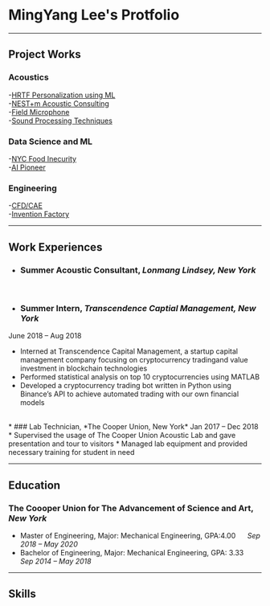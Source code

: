 <br>
<br>

# MingYang Lee's Protfolio

---

## Project Works

### Acoustics
-[HRTF Personalization using ML](https://raymondminglee.github.io/Acoustic/)
<br>
-[NEST+m Acoustic Consulting](https://raymondminglee.github.io/Acoustic-Consulting/)
<br>
-[Field Microphone](https://raymondminglee.github.io/Acoustic/)
<br>
-[Sound Processing Techniques](https://raymondminglee.github.io/Acoustic/)

### Data Science and ML
-[NYC Food Inecurity](https://raymondminglee.github.io/DataScience/)
<br>
-[AI Pioneer](https://raymondminglee.github.io/DataScience/)
<br>

### Engineering
-[CFD/CAE](https://raymondminglee.github.io/Engineering/)
<br>
-[Invention Factory](https://raymondminglee.github.io/Engineering/)

---

## Work Experiences

* ### Summer Acoustic Consultant, *Lonmang Lindsey, New York*

<br>

* ### Summer Intern, *Transcendence Captial Management, New York*
June 2018 – Aug 2018
  * Interned at Transcendence Capital Management, a startup capital management company focusing on cryptocurrency tradingand value investment in blockchain technologies
  * Performed statistical analysis on top 10 cryptocurrencies using MATLAB
  * Developed a cryptocurrency trading bot written in Python using Binance’s API to achieve automated trading with our own financial models
<br>
* ### Lab Technician, *The Cooper Union, New York*
Jan 2017 – Dec 2018
  * Supervised the usage of The Cooper Union Acoustic Lab and gave presentation and tour to visitors
  * Managed lab equipment and provided necessary training for student in need
<br>

---

## Education
### The Coooper Union for The Advancement of Science and Art, *New York*
* Master of Engineering, Major: Mechanical Engineering, GPA:4.00&nbsp; &nbsp; &nbsp; *Sep 2018 – May 2020*
* Bachelor of Engineering, Major: Mechanical Engineering, GPA: 3.33&nbsp; &nbsp; *Sep 2014 – May 2018*

---

## Skills


